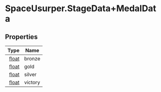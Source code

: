 # SpaceUsurper.StageData+MedalData
## Properties
| Type | Name |
| ---: | ---- |
| [float](https://docs.microsoft.com/en-us/dotnet/api/system.single?view=netframework-4.5) | bronze |
| [float](https://docs.microsoft.com/en-us/dotnet/api/system.single?view=netframework-4.5) | gold |
| [float](https://docs.microsoft.com/en-us/dotnet/api/system.single?view=netframework-4.5) | silver |
| [float](https://docs.microsoft.com/en-us/dotnet/api/system.single?view=netframework-4.5) | victory |
